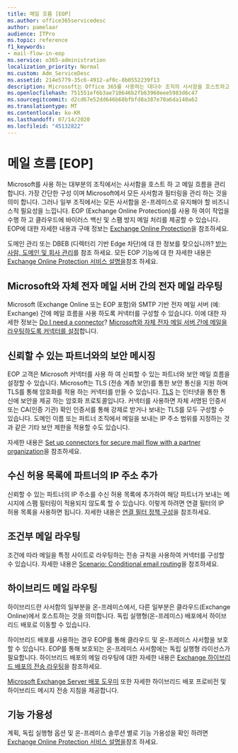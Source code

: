 ```yaml
---
title: 메일 흐름 [EOP]
ms.author: office365servicedesc
author: pamelaar
audience: ITPro
ms.topic: reference
f1_keywords:
- mail-flow-in-eop
ms.service: o365-administration
localization_priority: Normal
ms.custom: Adm_ServiceDesc
ms.assetid: 214e5779-35c6-4912-af0c-8b0552239f13
description: Microsoft는 Office 365를 사용하는 대다수 조직의 사서함을 호스트하고 메일 흐름을 관리합니다. 가장 간단한 구성 이며 Microsoft에서 모든 사서함과 필터링을 관리 하는 것을 의미 합니다. 그러나 일부 조직에서는 모든 사서함을 온-프레미스로 유지해야 할 비즈니스적 필요성을 느낍니다. EOP (Exchange Online Protection)를 사용 하 여이 작업을 수행 하 고 클라우드에 바이러스 백신 및 스팸 방지 메일 처리를 제공할 수 있습니다.
ms.openlocfilehash: 751551ef6b3ae710646b2fb63960eee5983d6c47
ms.sourcegitcommit: d2cd67e52dd646b68bfbfd8a387e70a6da140a62
ms.translationtype: MT
ms.contentlocale: ko-KR
ms.lasthandoff: 07/14/2020
ms.locfileid: "45132822"
---
```

# <a name="mail-floweop"></a>메일 흐름 [EOP]

Microsoft를 사용 하는 대부분의 조직에서는 사서함을 호스트 하 고 메일 흐름을 관리 합니다. 가장 간단한 구성 이며 Microsoft에서 모든 사서함과 필터링을 관리 하는 것을 의미 합니다. 그러나 일부 조직에서는 모든 사서함을 온-프레미스로 유지해야 할 비즈니스적 필요성을 느낍니다. EOP (Exchange Online Protection)를 사용 하 여이 작업을 수행 하 고 클라우드에 바이러스 백신 및 스팸 방지 메일 처리를 제공할 수 있습니다. EOP에 대한 자세한 내용과 구매 정보는 [Exchange Online Protection](https://products.office.com/exchange/exchange-email-security-spam-protection)을 참조하세요.
  
도메인 관리 또는 DBEB (디렉터리 기반 Edge 차단)에 대 한 정보를 찾으십니까? [받는 사람, 도메인 및 회사 관리](recipient-domain-and-company-management.md)를 참조 하세요. 모든 EOP 기능에 대 한 자세한 내용은 [Exchange Online Protection 서비스 설명을](exchange-online-protection-service-description.md)참조 하세요.
  
## <a name="routing-email-between-microsoft-and-your-own-email-servers"></a>Microsoft와 자체 전자 메일 서버 간의 전자 메일 라우팅

Microsoft (Exchange Online 또는 EOP 포함)와 SMTP 기반 전자 메일 서버 (예: Exchange) 간에 메일 흐름을 사용 하도록 커넥터를 구성할 수 있습니다. 이에 대한 자세한 정보는 [Do I need a connector](https://docs.microsoft.com/exchange/mail-flow-best-practices/use-connectors-to-configure-mail-flow/do-i-need-to-create-a-connector)? [Microsoft와 자체 전자 메일 서버 간에 메일을 라우팅하도록 커넥터를 설정](https://docs.microsoft.com/exchange/mail-flow-best-practices/use-connectors-to-configure-mail-flow/set-up-connectors-to-route-mail)합니다.
  
## <a name="secure-messaging-with-a-trusted-partner"></a>신뢰할 수 있는 파트너와의 보안 메시징

EOP 고객은 Microsoft 커넥터를 사용 하 여 신뢰할 수 있는 파트너와 보안 메일 흐름을 설정할 수 있습니다. Microsoft는 TLS (전송 계층 보안)를 통한 보안 통신을 지원 하며 TLS를 통해 암호화를 적용 하는 커넥터를 만들 수 있습니다. [TLS](https://docs.microsoft.com/microsoft-365/compliance/exchange-online-uses-tls-to-secure-email-connections) 는 인터넷을 통한 통신에 보안을 제공 하는 암호화 프로토콜입니다. 커넥터를 사용하면 자체 서명된 인증서 또는 CA(인증 기관) 확인 인증서를 통해 강제로 받거나 보내는 TLS를 모두 구성할 수 있습니다. 도메인 이름 또는 파트너 조직에서 메일을 보내는 IP 주소 범위를 지정하는 것과 같은 기타 보안 제한을 적용할 수도 있습니다. 
  
자세한 내용은 [Set up connectors for secure mail flow with a partner organization](https://docs.microsoft.com/exchange/mail-flow-best-practices/use-connectors-to-configure-mail-flow/set-up-connectors-for-secure-mail-flow-with-a-partner)을 참조하세요.
  
## <a name="safe-listing-a-partners-ip-address"></a>수신 허용 목록에 파트너의 IP 주소 추가

신뢰할 수 있는 파트너의 IP 주소를 수신 허용 목록에 추가하여 해당 파트너가 보내는 메시지에 스팸 필터링이 적용되지 않도록 할 수 있습니다. 이렇게 하려면 연결 필터의 IP 허용 목록을 사용하면 됩니다. 자세한 내용은 [연결 필터 정책 구성](https://go.microsoft.com/fwlink/p/?LinkID=287108)을 참조하세요.
  
## <a name="conditional-mail-routing"></a>조건부 메일 라우팅

조건에 따라 메일을 특정 사이트로 라우팅하는 전송 규칙을 사용하여 커넥터를 구성할 수 있습니다. 자세한 내용은 [Scenario: Conditional email routing](https://docs.microsoft.com/exchange/mail-flow-best-practices/use-connectors-to-configure-mail-flow/conditional-mail-routing)을 참조하세요.
  
## <a name="hybrid-mail-routing"></a>하이브리드 메일 라우팅

하이브리드란 사서함의 일부분을 온-프레미스에서, 다른 일부분은 클라우드(Exchange Online)에서 호스트하는 것을 의미합니다. 독립 실행형(온-프레미스) 배포에서 하이브리드 배포로 이동할 수 있습니다.
  
하이브리드 배포를 사용하는 경우 EOP를 통해 클라우드 및 온-프레미스 사서함을 보호할 수 있습니다. EOP를 통해 보호되는 온-프레미스 사서함에는 독립 실행형 라이선스가 필요합니다. 하이브리드 배포의 메일 라우팅에 대한 자세한 내용은 [Exchange 하이브리드 배포의 전송 라우팅](https://go.microsoft.com/fwlink/p/?LinkId=271757)을 참조하세요.
  
[Microsoft Exchange Server 배포 도우미](https://go.microsoft.com/fwlink/p/?LinkId=287036) 또한 자세한 하이브리드 배포 프로비전 및 하이브리드 메시지 전송 지침을 제공합니다. 
  
## <a name="feature-availability"></a>기능 가용성

계획, 독립 실행형 옵션 및 온-프레미스 솔루션 별로 기능 가용성을 확인 하려면 [Exchange Online Protection 서비스 설명을](exchange-online-protection-service-description.md)참조 하세요.

